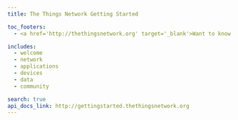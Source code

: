 ```yaml
---
title: The Things Network Getting Started

toc_footers:
  - <a href='http://thethingsnetwork.org' target='_blank'>Want to know more about The Things Network?</a>

includes:
  - welcome
  - network
  - applications
  - devices
  - data
  - community

search: true
api_docs_link: http://gettingstarted.thethingsnetwork.org
---
```

